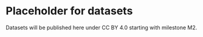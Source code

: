 # Placeholder for datasets
Datasets will be published here under CC BY 4.0 starting with milestone M2.

